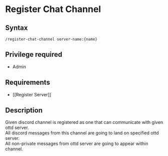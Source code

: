 # Register Chat Channel

## Syntax

`/register-chat-channel server-name:{name}`

## Privilege required

- Admin

## Requirements

- [[Register Server]]

## Description

Given discord channel is registered as one that can communicate with given ottd server.  
All discord messages from this channel are going to land on specified ottd server.  
All non-private messages from ottd server are going to appear within channel.